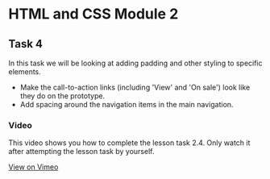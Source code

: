 # HTML and CSS Module 2

## Task 4

In this task we will be looking at adding padding and other styling to specific elements.

- Make the call-to-action links (including 'View' and 'On sale') look like they do on the prototype.
- Add spacing around the navigation items in the main navigation.

### Video

This video shows you how to complete the lesson task 2.4. Only watch it after attempting the lesson task by yourself.

[View on Vimeo](https://vimeo.com/480318942/3da8b27db0)
